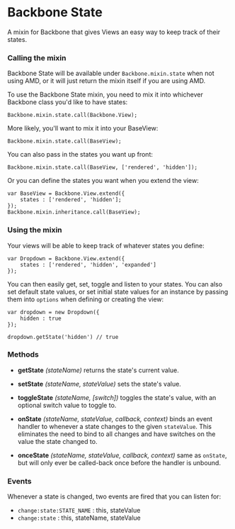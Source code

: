 # Backbone State

A mixin for Backbone that gives Views an easy way to keep track of their states.

### Calling the mixin

Backbone State will be available under `Backbone.mixin.state` when not using AMD, or it will just return the mixin itself if you are using AMD.

To use the Backbone State mixin, you need to mix it into whichever Backbone class you'd like to have states:

    Backbone.mixin.state.call(Backbone.View);

More likely, you'll want to mix it into your BaseView:

    Backbone.mixin.state.call(BaseView);

You can also pass in the states you want up front:

    Backbone.mixin.state.call(BaseView, ['rendered', 'hidden']);

Or you can define the states you want when you extend the view:

    var BaseView = Backbone.View.extend({
        states : ['rendered', 'hidden'];
    });
    Backbone.mixin.inheritance.call(BaseView);


### Using the mixin

Your views will be able to keep track of whatever states you define:

    var Dropdown = Backbone.View.extend({
        states : ['rendered', 'hidden', 'expanded']
    });

You can then easily get, set, toggle and listen to your states. You can also set default state values, or set initial state values for an instance by passing them into `options` when defining or creating the view:

    var dropdown = new Dropdown({
        hidden : true
    });

    dropdown.getState('hidden') // true


### Methods

* **getState** _(stateName)_ returns the state's current value.

* **setState** _(stateName, stateValue)_ sets the state's value.

* **toggleState** _(stateName, [switch])_ toggles the state's value, with an optional switch value to toggle to.

* **onState** _(stateName, stateValue, callback, context)_ binds an event handler to whenever a state changes to the given `stateValue`. This eliminates the need to bind to all changes and have switches on the value the state changed to.

* **onceState** _(stateName, stateValue, callback, context)_ same as `onState`, but will only ever be called-back once before the handler is unbound.


### Events

Whenever a state is changed, two events are fired that you can listen for:

* `change:state:STATE_NAME` : this, stateValue
* `change:state` : this, stateName, stateValue